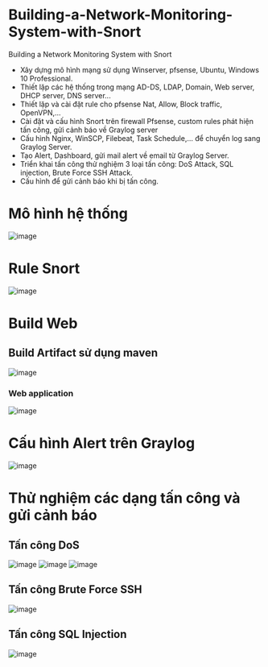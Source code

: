 # Building-a-Network-Monitoring-System-with-Snort
Building a Network Monitoring System with Snort
- Xây dựng mô hình mạng sử dụng Winserver, pfsense, Ubuntu, Windows 10 Professional.
- Thiết lặp các hệ thống trong mạng AD-DS, LDAP, Domain, Web server, DHCP server, DNS server...
- Thiết lặp và cài đặt rule cho pfsense Nat, Allow, Block traffic, OpenVPN,...
- Cài đặt và cấu hình Snort trên firewall Pfsense, custom rules phát hiện tấn công, gửi cảnh báo về Graylog server
- Cấu hình Nginx, WinSCP, Filebeat, Task Schedule,... để chuyển log sang Graylog Server.
- Tạo Alert, Dashboard, gửi mail alert về email từ Graylog Server.
- Triển khai tấn công thử nghiệm 3 loại tấn công: DoS Attack, SQL injection, Brute Force SSH Attack.
- Cấu hình để gửi cảnh báo khi bị tấn công.
# Mô hình hệ thống
![image](https://github.com/user-attachments/assets/41b39d37-1603-40d7-92df-7b9d8d4771dd)
# Rule Snort
![image](https://github.com/user-attachments/assets/d7a2fa54-aef1-4db2-aa52-153bfab89c26)
# Build Web
## Build Artifact sử dụng maven
![image](https://github.com/user-attachments/assets/ee00029b-3df2-44c2-908d-7c3c5b3337dd)
### Web application
![image](https://github.com/user-attachments/assets/cc5119fe-62c9-43e1-8369-3925b67d891e)
# Cấu hình Alert trên Graylog
![image](https://github.com/user-attachments/assets/caa3571b-54e9-4243-9101-cdeb6659110c)
# Thử nghiệm các dạng tấn công và gửi cảnh báo
## Tấn công DoS
![image](https://github.com/user-attachments/assets/c7c1a924-2c20-4b15-baad-7291029f4bb0)
![image](https://github.com/user-attachments/assets/5624442e-3054-4406-9018-eb33002f011e)
![image](https://github.com/user-attachments/assets/423df30f-b2d7-4b38-a6a8-924342947b6f)
## Tấn công Brute Force SSH
![image](https://github.com/user-attachments/assets/4008b85c-e90a-4331-b50c-3e10038ed887)
## Tấn công SQL Injection
![image](https://github.com/user-attachments/assets/f3cd2a36-fee1-4e6d-a271-bdb1e0ec90ff)


